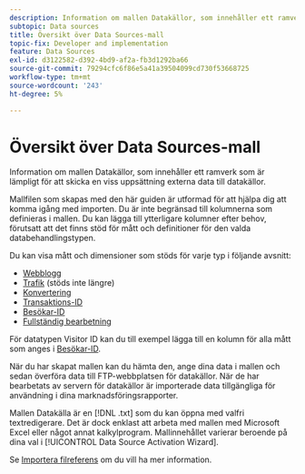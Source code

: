 ```yaml
---
description: Information om mallen Datakällor, som innehåller ett ramverk som är lämpligt för att skicka en viss uppsättning externa data till datakällor.
subtopic: Data sources
title: Översikt över Data Sources-mall
topic-fix: Developer and implementation
feature: Data Sources
exl-id: d3122582-d392-4bd9-af2a-fb3d1292ba66
source-git-commit: 79294cfc6f86e5a41a39504099cd730f53668725
workflow-type: tm+mt
source-wordcount: '243'
ht-degree: 5%

---
```


# Översikt över Data Sources-mall

Information om mallen Datakällor, som innehåller ett ramverk som är lämpligt för att skicka en viss uppsättning externa data till datakällor.

Mallfilen som skapas med den här guiden är utformad för att hjälpa dig att komma igång med importen. Du är inte begränsad till kolumnerna som definieras i mallen. Du kan lägga till ytterligare kolumner efter behov, förutsatt att det finns stöd för mått och definitioner för den valda databehandlingstypen.

Du kan visa mått och dimensioner som stöds för varje typ i följande avsnitt:

* [Webblogg](/help/import/c-data-sources/c-datasrc-types/datasrc-web-log.md)
* [Trafik](/help/import/c-data-sources/c-datasrc-types/datasrc-traffic.md) (stöds inte längre)
* [Konvertering](/help/import/c-data-sources/c-datasrc-types/datasrc-conversion.md)
* [Transaktions-ID](/help/import/c-data-sources/c-datasrc-types/datasrc-transactionid.md)
* [Besökar-ID](/help/import/c-data-sources/c-datasrc-types/datasrc-visitorid.md)
* [Fullständig bearbetning](/help/import/c-data-sources/c-datasrc-types/datasrc-full-processing.md)

För datatypen Visitor ID kan du till exempel lägga till en kolumn för alla mått som anges i [Besökar-ID](/help/import/c-data-sources/c-datasrc-types/datasrc-visitorid.md).

När du har skapat mallen kan du hämta den, ange dina data i mallen och sedan överföra data till FTP-webbplatsen för datakällor. När de har bearbetats av servern för datakällor är importerade data tillgängliga för användning i dina marknadsföringsrapporter.

Mallen Datakälla är en [!DNL .txt] som du kan öppna med valfri textredigerare. Det är dock enklast att arbeta med mallen med Microsoft Excel eller något annat kalkylprogram. Mallinnehållet varierar beroende på dina val i [!UICONTROL Data Source Activation Wizard].

Se [Importera filreferens](/help/import/c-data-sources/datasrc-template/datasrc-import-file-reference.md) om du vill ha mer information.
